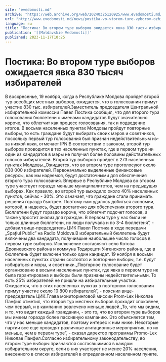 ```yaml
---
site: "evedomosti.md"
archive: "https://web.archive.org/web/20240325120925/www.evedomosti.md/news/postika-vo-vtorom-ture-vyborov-ozhidaetsya-yavka-830-tysyach"
url: "http://www.evedomosti.md/news/postika-vo-vtorom-ture-vyborov-ozhidaetsya-yavka-830-tysyach"
language: ru
title: "Постика: Во втором туре выборов ожидается явка 830 тысяч избирателей"
publication: '[[Moldavskie Vedomosti]]'
published: 2023-11-17T10:25
---
```


# Постика: Во втором туре выборов ожидается явка 830 тысяч избирателей

В воскресенье, 19 ноября, когда в Республике Молдова пройдет второй тур всеобщих местных выборов, ожидается, что в голосовании примут участие 830 тыс. избирателей.Заместитель председателя Центральной избирательной комиссии Павел Постика сообщил, что для второго тура голосования бюллетени с именами кандидатов будут значительно короче, что облегчит как процесс голосования, так и подведение итогов. В восьми населенных пунктах Молдовы пройдут повторные выборы, то есть граждане будут выбирать своих мэров и советников, поскольку первый тур голосования был признан недействительным из-за низкой явки, отмечает IPN.В соответствии с законом, второй тур выборов проводится в тех населенных пунктах, где в первом туре ни один из кандидатов в мэры не получил более половины действительных голосов избирателей. Второй тур выборов пройдет в 273 населенных пунктах Молдовы.„Ожидается, что во втором туре проголосуют около 830 000 избирателей. Первоначально выделенные финансовые ресурсы, как мы надеемся, будут достаточными для обеспечения второго тура голосования. Впервые в Республике Молдова во втором туре участвует гораздо меньше муниципалитетов, чем на предыдущих выборах. Как правило, во второй тур выходило около 40% населенных пунктов, сейчас - 30%. Это означает, что граждане стали принимать решения гораздо быстрее. Поэтому нам удалось добиться экономии, которой, я надеюсь, будет достаточно для обеспечения второго тура. Бюллетени будут гораздо короче, что облегчит подсчет голосов, а также упростит анализ для граждан. В первом туре у нас были не только длинные бюллетени, но люди получала и по 3-4 бюллетеня”, - добавил вице-председатель ЦИК Павел Постика в ходе передачи „Spațiul Public” на Radio Moldova.В избирательный бюллетень будут включены два кандидата, получившие наибольшее число голосов в первом туре выборов. Исключение составляют село Котова Дрокиевского района и коммуна Тодирешти Унгенского района, где в бюллетень будет включен только один кандидат. 19 ноября в восьми населенных пунктах страны состоятся и повторные выборы, т.е. будут избираться и мэры, и советники.„Повторное голосование будет организовано в восьми населенных пунктах, где явка в первом туре не была гарантирована и выборы были признаны недействительными. То есть 25% избирателей не пришли на избирательные участки. Ожидается, что в этих населенных пунктах в повторном голосовании примут участие около 10 800 избирателей”, - пояснил вице-председатель ЦИК.Глава мониторинговой миссии Prom-Lex Николае Панфил отметил, что второй тур местных выборов проходит спокойнее, чем первый, и в кампанию вовлечено меньше людей.„То, что мы видим, и то, что видит каждый гражданин, - это то, что во втором туре выборов мы имеем гораздо более пассивную кампанию. Это объясняется тем, что у нас меньше кандидатов, поэтому интерес к ним ниже. Некоторые партии все еще проводят различные агитационные мероприятия, но их меньше, чем в первом туре”, - сказал директор программы Promo-Lex Николае Панфил.Согласно избирательному законодательству, во втором туре выборы признаются состоявшимися в каждом избирательном округе, если в них участвует не менее 20% населения, внесенного в списки избирателей в определенном населенном пункте.